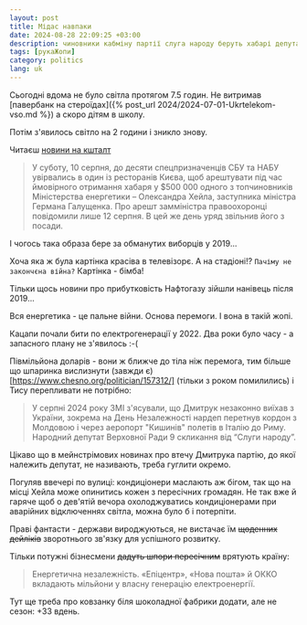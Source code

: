 ```yaml
---
layout: post
title: Мідас навпаки
date: 2024-08-28 22:09:25 +03:00
description: чиновники кабміну партії слуга народу беруть хабарі депутати слуги народу втікають за кордон
tags: [рукаЖопи]
category: politics
lang: uk
---
```


Сьогодні вдома не було світла протягом 7.5 годин.
Не витримав [павербанк на стероїдах]({% post_url 2024/2024-07-01-Ukrtelekom-vso.md %}) а скоро дітям в школу.

Потім з'явилось світло на 2 години і зникло знову.

Читаєш [новини на кшталт](https://forbes.ua/money/za-spriyannya-ministra-galushchenko-zastupnik-ministra-energetiki-vtrativ-posadu-i-mozhe-sisti-na-12-rokiv-khto-takiy-oleksandr-kheylo-i-yaka-rol-u-vugilniy-spravi-ministra-energetiki-13082024-22971)
> У суботу, 10 серпня, до десяти спецпризначенців СБУ та НАБУ увірвались в один із ресторанів Києва, щоб арештувати під час ймовірного отримання хабаря у $500 000 одного з топчиновників Міністерства енергетики – Олександра Хейла, заступника міністра Германа Галущенка. Про арешт замміністра правоохоронці повідомили лише 12 серпня. В цей же день уряд звільнив його з посади.

І чогось така образа бере за обманутих виборців у 2019...

Хоча яка ж була картінка красіва в телевізорє. 
А на стадіоні!? 
`Пачіму не закончєна війна?`
Картінка - бімба!

Тільки щось новини про прибутковість Нафтогазу зійшли нанівець після 2019...

Вся енергетика - це пальне війни.
Основа перемоги.
І вона в такій жопі.

Кацапи почали бити по електрогенерації у 2022. 
Два роки було часу - а запасного плану не з'явилось :-(

Півмільйона доларів - вони ж ближче до тіла ніж перемога, тим більше що шпаринка вислизнути 
(завжди є)[https://www.chesno.org/politician/157312/] (тільки з роком помилились) і Тису перепливати не потрібно:

> У серпні 2024 року ЗМІ з'ясували, що Дмитрук незаконно виїхав з України, зокрема на День Незалежності нардеп перетнув кордон з Молдовою і через аеропорт "Кишинів" полетів в Італію до Риму.
Народний депутат Верховної Ради 9 скликання від “Слуги народу”.

Цікаво що в мейнстрімових новинах про втечу Дмитрука партію, до якої належить депутат, не називають, треба гуглити окремо.

Погуляв ввечері по вулиці:
кондиціонери маслають аж бігом, так що на місці Хейла може опинитись кожен з пересічних громадян.
Не так вже й гаряче щоб о дев'ятій вечора охолоджуватись кондиціонерами при аварійних відключеннях світла, можна було б і потерпіти.

Праві фантасти - держави вироджуються, не вистачає їм ~~щоденних дейліків~~ зворотнього зв'язку для успішного розвитку.

Тільки потужні бізнесмени ~~дадуть шпори пересічним~~ врятують країну:

> Енергетична незалежність. «Епіцентр», «Нова пошта» й ОККО вкладають мільйони у власну генерацію електроенергії.

Тут ще треба про ковзанку біля шоколадної фабрики додати, але не сезон: +33 вдень.
